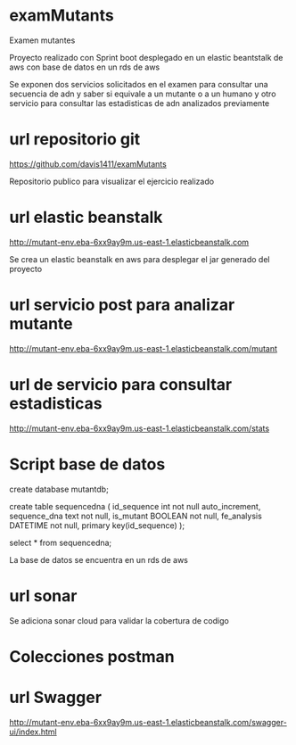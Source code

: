 # examMutants
Examen mutantes

Proyecto realizado con Sprint boot desplegado en un elastic beantstalk de aws con base de datos en un rds de aws

Se exponen dos servicios solicitados en el examen para consultar una secuencia de adn y saber si equivale a un mutante o a un humano y otro servicio para consultar las estadisticas de adn analizados previamente

# url repositorio git
https://github.com/davis1411/examMutants

Repositorio publico para visualizar el ejercicio realizado

# url elastic beanstalk
http://mutant-env.eba-6xx9ay9m.us-east-1.elasticbeanstalk.com

Se crea un elastic beanstalk en aws para desplegar el jar generado del proyecto

# url servicio post para analizar mutante
http://mutant-env.eba-6xx9ay9m.us-east-1.elasticbeanstalk.com/mutant

# url de servicio para consultar estadisticas
http://mutant-env.eba-6xx9ay9m.us-east-1.elasticbeanstalk.com/stats

# Script base de datos

create database mutantdb;

create table sequencedna (
id_sequence int not null auto_increment,
sequence_dna text not null,
is_mutant BOOLEAN not null,
fe_analysis DATETIME not null,
primary key(id_sequence)
);

select * from sequencedna;

La base de datos se encuentra en un rds de aws

# url sonar
Se adiciona sonar cloud para validar la cobertura de codigo

# Colecciones postman

# url Swagger
http://mutant-env.eba-6xx9ay9m.us-east-1.elasticbeanstalk.com/swagger-ui/index.html



